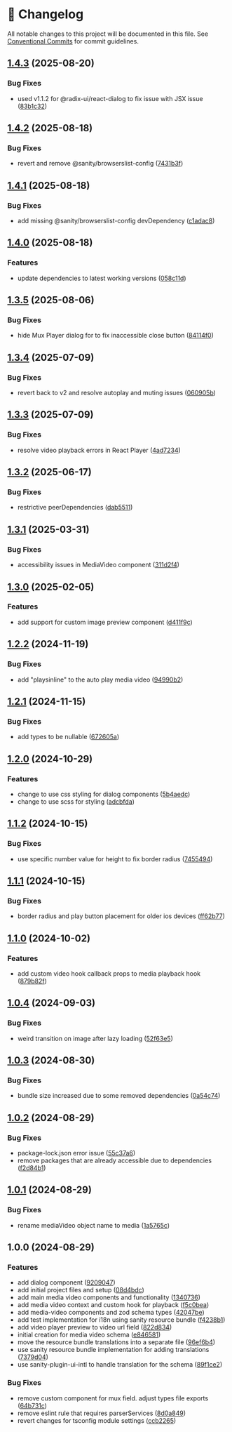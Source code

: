 <!-- markdownlint-disable --><!-- textlint-disable -->

# 📓 Changelog

All notable changes to this project will be documented in this file. See
[Conventional Commits](https://conventionalcommits.org) for commit guidelines.

## [1.4.3](https://github.com/evelan-de/sanity-plugin-media-video/compare/v1.4.2...v1.4.3) (2025-08-20)

### Bug Fixes

- used v1.1.2 for @radix-ui/react-dialog to fix issue with JSX issue ([83b1c32](https://github.com/evelan-de/sanity-plugin-media-video/commit/83b1c32a7d980ecb21ae5cf0b6624908a702f55d))

## [1.4.2](https://github.com/evelan-de/sanity-plugin-media-video/compare/v1.4.1...v1.4.2) (2025-08-18)

### Bug Fixes

- revert and remove @sanity/browserslist-config ([7431b3f](https://github.com/evelan-de/sanity-plugin-media-video/commit/7431b3fa53f2790c355775b1f7be79a78598dbc2))

## [1.4.1](https://github.com/evelan-de/sanity-plugin-media-video/compare/v1.4.0...v1.4.1) (2025-08-18)

### Bug Fixes

- add missing @sanity/browserslist-config devDependency ([c1adac8](https://github.com/evelan-de/sanity-plugin-media-video/commit/c1adac84f889e25fc69b195cfebcf01223aea2dd))

## [1.4.0](https://github.com/evelan-de/sanity-plugin-media-video/compare/v1.3.5...v1.4.0) (2025-08-18)

### Features

- update dependencies to latest working versions ([058c11d](https://github.com/evelan-de/sanity-plugin-media-video/commit/058c11d64454864801b3b908f8d5c03a1df369d9))

## [1.3.5](https://github.com/evelan-de/sanity-plugin-media-video/compare/v1.3.4...v1.3.5) (2025-08-06)

### Bug Fixes

- hide Mux Player dialog for to fix inaccessible close button ([84114f0](https://github.com/evelan-de/sanity-plugin-media-video/commit/84114f0de2992ce03eb90229db795c3c856dc3f3))

## [1.3.4](https://github.com/evelan-de/sanity-plugin-media-video/compare/v1.3.3...v1.3.4) (2025-07-09)

### Bug Fixes

- revert back to v2 and resolve autoplay and muting issues ([060905b](https://github.com/evelan-de/sanity-plugin-media-video/commit/060905ba34854a407e00476b3862e10a1303dc1d))

## [1.3.3](https://github.com/evelan-de/sanity-plugin-media-video/compare/v1.3.2...v1.3.3) (2025-07-09)

### Bug Fixes

- resolve video playback errors in React Player ([4ad7234](https://github.com/evelan-de/sanity-plugin-media-video/commit/4ad7234be29052bb1ab163ff2d4e5087f51eb2a8))

## [1.3.2](https://github.com/evelan-de/sanity-plugin-media-video/compare/v1.3.1...v1.3.2) (2025-06-17)

### Bug Fixes

- restrictive peerDependencies ([dab5511](https://github.com/evelan-de/sanity-plugin-media-video/commit/dab55116897a74837e8c7891a9716bab11afdfe2))

## [1.3.1](https://github.com/evelan-de/sanity-plugin-media-video/compare/v1.3.0...v1.3.1) (2025-03-31)

### Bug Fixes

- accessibility issues in MediaVideo component ([311d2f4](https://github.com/evelan-de/sanity-plugin-media-video/commit/311d2f40bebb433d375eff733b05142470c8646c))

## [1.3.0](https://github.com/evelan-de/sanity-plugin-media-video/compare/v1.2.2...v1.3.0) (2025-02-05)

### Features

- add support for custom image preview component ([d411f9c](https://github.com/evelan-de/sanity-plugin-media-video/commit/d411f9c576ad3aacedfa088bdaa5b37a490e1ef0))

## [1.2.2](https://github.com/evelan-de/sanity-plugin-media-video/compare/v1.2.1...v1.2.2) (2024-11-19)

### Bug Fixes

- add "playsinline" to the auto play media video ([94990b2](https://github.com/evelan-de/sanity-plugin-media-video/commit/94990b21c21e51af84e6baed9a46f14cce4f0f61))

## [1.2.1](https://github.com/evelan-de/sanity-plugin-media-video/compare/v1.2.0...v1.2.1) (2024-11-15)

### Bug Fixes

- add types to be nullable ([672605a](https://github.com/evelan-de/sanity-plugin-media-video/commit/672605a660dfa7bc64fb3c6d8f19b3e0056a44fa))

## [1.2.0](https://github.com/evelan-de/sanity-plugin-media-video/compare/v1.1.2...v1.2.0) (2024-10-29)

### Features

- change to use css styling for dialog components ([5b4aedc](https://github.com/evelan-de/sanity-plugin-media-video/commit/5b4aedc67180122dedceb5d685526bf5711c9ca7))
- change to use scss for styling ([adcbfda](https://github.com/evelan-de/sanity-plugin-media-video/commit/adcbfdac84aa6f911f75e41b14eddf08594d2d0f))

## [1.1.2](https://github.com/evelan-de/sanity-plugin-media-video/compare/v1.1.1...v1.1.2) (2024-10-15)

### Bug Fixes

- use specific number value for height to fix border radius ([7455494](https://github.com/evelan-de/sanity-plugin-media-video/commit/7455494052b74ddf8a0dcb4cd7e5e6df0e6ba3a2))

## [1.1.1](https://github.com/evelan-de/sanity-plugin-media-video/compare/v1.1.0...v1.1.1) (2024-10-15)

### Bug Fixes

- border radius and play button placement for older ios devices ([ff62b77](https://github.com/evelan-de/sanity-plugin-media-video/commit/ff62b77b96f5c72c37ef5b6b3cb71d890dbf6836))

## [1.1.0](https://github.com/evelan-de/sanity-plugin-media-video/compare/v1.0.4...v1.1.0) (2024-10-02)

### Features

- add custom video hook callback props to media playback hook ([879b82f](https://github.com/evelan-de/sanity-plugin-media-video/commit/879b82fc717ec28d3b488e0b046015b485fc9329))

## [1.0.4](https://github.com/evelan-de/sanity-plugin-media-video/compare/v1.0.3...v1.0.4) (2024-09-03)

### Bug Fixes

- weird transition on image after lazy loading ([52f63e5](https://github.com/evelan-de/sanity-plugin-media-video/commit/52f63e5b57d3049636ce1a27550e6924085fb427))

## [1.0.3](https://github.com/evelan-de/sanity-plugin-media-video/compare/v1.0.2...v1.0.3) (2024-08-30)

### Bug Fixes

- bundle size increased due to some removed dependencies ([0a54c74](https://github.com/evelan-de/sanity-plugin-media-video/commit/0a54c748e9afd3aba5685e9ae25d4922e0a42fef))

## [1.0.2](https://github.com/evelan-de/sanity-plugin-media-video/compare/v1.0.1...v1.0.2) (2024-08-29)

### Bug Fixes

- package-lock.json error issue ([55c37a6](https://github.com/evelan-de/sanity-plugin-media-video/commit/55c37a645a8d939ebae1fc5357889bf41b2b44a1))
- remove packages that are already accessible due to dependencies ([f2d84b1](https://github.com/evelan-de/sanity-plugin-media-video/commit/f2d84b1a0eedc8d426df3c6557d926a7a7d90739))

## [1.0.1](https://github.com/evelan-de/sanity-plugin-media-video/compare/v1.0.0...v1.0.1) (2024-08-29)

### Bug Fixes

- rename mediaVideo object name to media ([1a5765c](https://github.com/evelan-de/sanity-plugin-media-video/commit/1a5765c003b2f1504c38dc6be63e5fbbfb5cae08))

## 1.0.0 (2024-08-29)

### Features

- add dialog component ([9209047](https://github.com/evelan-de/sanity-plugin-media-video/commit/9209047b328c93e10dfbf7f78a9033b97968cb25))
- add initial project files and setup ([08d4bdc](https://github.com/evelan-de/sanity-plugin-media-video/commit/08d4bdcb5c396dcd77e1414331be267f2d23e8b7))
- add main media video components and functionality ([1340736](https://github.com/evelan-de/sanity-plugin-media-video/commit/1340736b5070ecd2921d7330feab85f78e8127ba))
- add media video context and custom hook for playback ([f5c0bea](https://github.com/evelan-de/sanity-plugin-media-video/commit/f5c0beab93c18d3a66cb0a4313cbe89920f9f762))
- add media-video components and zod schema types ([42047be](https://github.com/evelan-de/sanity-plugin-media-video/commit/42047be9a8eba89415a078ca37649b9a8033ec32))
- add test implementation for i18n using sanity resource bundle ([f4238b1](https://github.com/evelan-de/sanity-plugin-media-video/commit/f4238b12050df08fd6fa1dd4ab8c0986214a2c5c))
- add video player preview to video url field ([822d834](https://github.com/evelan-de/sanity-plugin-media-video/commit/822d83409d86e5b6b1f520b8e141080119a8ff23))
- initial creation for media video schema ([e846581](https://github.com/evelan-de/sanity-plugin-media-video/commit/e846581188e38a5ffc48c5abc78335f4ee862bf2))
- move the resource bundle translations into a separate file ([96ef6b4](https://github.com/evelan-de/sanity-plugin-media-video/commit/96ef6b46056a09934d91af0762de0d08c04c5b17))
- use sanity resource bundle implementation for adding translations ([7379d04](https://github.com/evelan-de/sanity-plugin-media-video/commit/7379d0492c6690247d2b348f573cfc98660284e4))
- use sanity-plugin-ui-intl to handle translation for the schema ([89f1ce2](https://github.com/evelan-de/sanity-plugin-media-video/commit/89f1ce2a166ab86c44f860b584c0e7bfa840e07d))

### Bug Fixes

- remove custom component for mux field. adjust types file exports ([64b731c](https://github.com/evelan-de/sanity-plugin-media-video/commit/64b731c9db17eacacca0e54dedcfcd4840333250))
- remove eslint rule that requires parserServices ([8d0a849](https://github.com/evelan-de/sanity-plugin-media-video/commit/8d0a84966e88670cae56578283b38089b08f3f88))
- revert changes for tsconfig module settings ([ccb2265](https://github.com/evelan-de/sanity-plugin-media-video/commit/ccb2265cb3c1a7e28ea630417cbf4834b75b4c9f))
